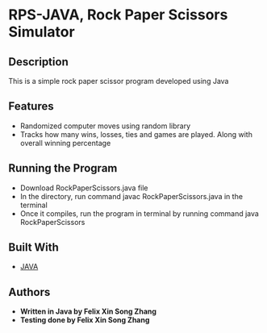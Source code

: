 # RPS-JAVA, Rock Paper Scissors Simulator

## Description

This is a simple rock paper scissor program developed using Java

## Features

* Randomized computer moves using random library
* Tracks how many wins, losses, ties and games are played. Along with overall winning percentage

## Running the Program

* Download RockPaperScissors.java file 
* In the directory, run command javac RockPaperScissors.java in the terminal
* Once it compiles, run the program in terminal by running command java RockPaperScissors


## Built With
* [JAVA](https://www.java.com/en/)



## Authors

* **Written in Java by Felix Xin Song Zhang** 
* **Testing done by Felix Xin Song Zhang** 

